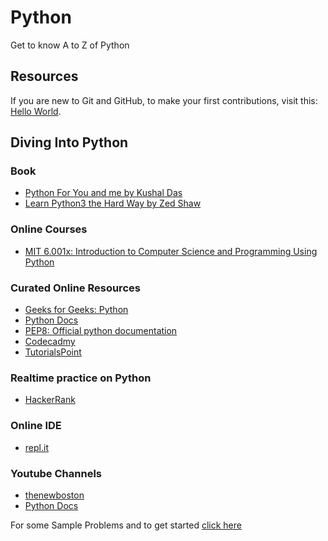 # Python
Get to know A to Z of Python
## Resources
If you are new to Git and GitHub, to make your first contributions, visit this: [Hello World](https://github.com/Novice-Paradigm/Hello-World/).

## Diving Into Python

### Book
- [Python For You and me by Kushal Das](https://pymbook.readthedocs.io/en/latest/)
- [Learn Python3 the Hard Way by Zed Shaw](Books/LP3THW.pdf)

### Online Courses
- [MIT 6.001x: Introduction to Computer Science and Programming Using Python](https://www.edx.org/course/introduction-computer-science-mitx-6-00-1x-11) 

### Curated Online Resources
- [Geeks for Geeks: Python](https://www.geeksforgeeks.org/python-programming-language/)
- [Python Docs](https://docs.python.org/3/tutorial/)
- [PEP8: Official python documentation](https://docs.python.org/3/tutorial/)
- [Codecadmy](https://www.codecademy.com/learn/learn-python-3)
- [TutorialsPoint](https://www.tutorialspoint.com/python/index.htm)

### Realtime practice on Python
- [HackerRank](https://www.google.com/search?rlz=1C1CHBD_enIN857IN857&sxsrf=ACYBGNTGbP8zgVe6L4Q1GZhffiMQvfJseA%3A1569877187353&ei=w2ySXYybFcrXvgSC-5CoDA&q=hackerrank+python&oq=hackerrank+&gs_l=psy-ab.1.0.0i20i263j0l4j0i20i263j0l4.1380.1380..3468...0.2..0.157.157.0j1......0....1..gws-wiz.......0i71.AjnmMMGY5lg)

### Online IDE 
- [repl.it](https://repl.it/)

### Youtube Channels
- [thenewboston](https://www.youtube.com/watch?v=HBxCHonP6Ro&list=PL6gx4Cwl9DGAcbMi1sH6oAMk4JHw91mC_)
- [Python Docs](https://www.youtube.com/watch?v=oVp1vrfL_w4&list=PLQVvvaa0QuDe8XSftW-RAxdo6OmaeL85M)

For some Sample Problems and to get started [click here](Src)
